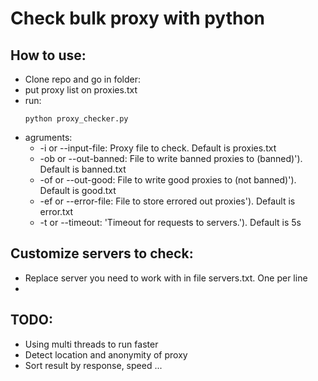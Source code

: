 # Check bulk proxy with python

## How to use:
 - Clone repo and go in folder:
 - put proxy list on proxies.txt
 - run:
    ```
    python proxy_checker.py
    ```
- agruments:
  - -i or --input-file: Proxy file to check. Default is proxies.txt
  - -ob or --out-banned: File to write banned proxies to (banned)'). Default is banned.txt
  - -of or --out-good: File to write good proxies to (not banned)'). Default is good.txt
  - -ef or --error-file: File to store errored out proxies'). Default is error.txt
  - -t or --timeout: 'Timeout for requests to servers.'). Default is 5s

## Customize servers to check:
 - Replace server you need to work with in file servers.txt. One per line
 - 
## TODO: 
 - Using multi threads to run faster
 - Detect location and anonymity of proxy
 - Sort result by response, speed ...